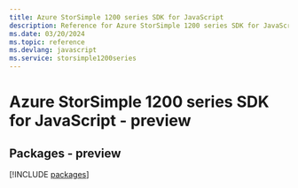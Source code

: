 ```yaml
---
title: Azure StorSimple 1200 series SDK for JavaScript
description: Reference for Azure StorSimple 1200 series SDK for JavaScript
ms.date: 03/20/2024
ms.topic: reference
ms.devlang: javascript
ms.service: storsimple1200series
---
```

# Azure StorSimple 1200 series SDK for JavaScript - preview
## Packages - preview
[!INCLUDE [packages](storsimple-1200-series-index.md)]